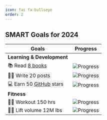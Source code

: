```yaml
---
icon: fas fa-bullseye
order: 2
---
```


## SMART Goals for 2024

| Goals | Progress |
|---------------------|-------------------------------------------------|
| **Learning & Development** |
| 📚 Read [8 books](https://www.goodreads.com/user/show/160841838-quentin-lintz) | ![Progress](https://progress-bar.dev/4/?scale=8&suffix=&width=150) |
| ✍🏻 Write 20 posts | ![Progress](https://progress-bar.dev/4/?scale=12&suffix=&width=150) |
| 💻 Earn 50 [GitHub](https://github.com/quentinlintz) stars | ![Progress](https://progress-bar.dev/26/?scale=50&suffix=&width=150) |
| **Fitness** |
| 🏋🏻 Workout 150 hrs | ![Progress](https://progress-bar.dev/34/?scale=150&suffix=%20hrs&width=150) |
| 💪🏻 Lift volume 12M lbs | ![Progress](https://progress-bar.dev/516/?scale=2000&suffix=k%20lbs&width=150) |
